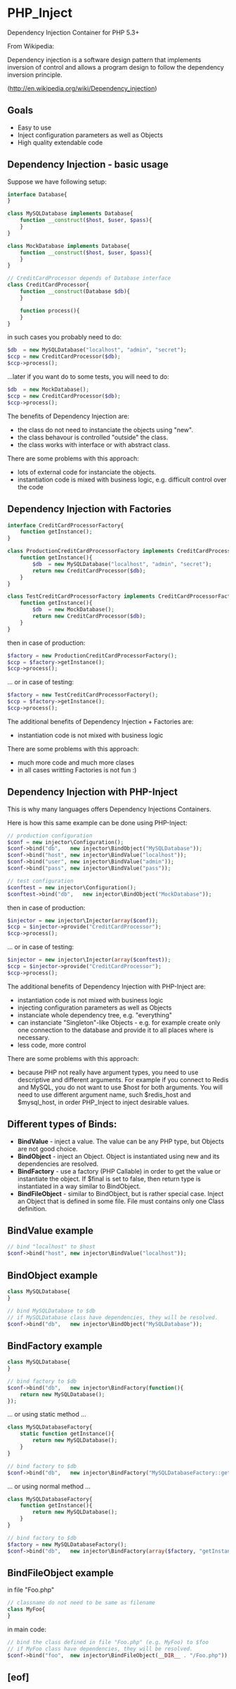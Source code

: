 # PHP_Inject

Dependency Injection Container for PHP 5.3+

From Wikipedia:

Dependency injection is a software design pattern that implements inversion of control and allows a program design to follow the dependency inversion principle.

(http://en.wikipedia.org/wiki/Dependency_injection)

## Goals

- Easy to use
- Inject configuration parameters as well as Objects
- High quality extendable code


## Dependency Injection - basic usage

Suppose we have following setup:

~~~php
interface Database{
}

class MySQLDatabase implements Database{
	function __construct($host, $user, $pass){
	}
}

class MockDatabase implements Database{
	function __construct($host, $user, $pass){
	}
}

// CreditCardProcessor depends of Database interface
class CreditCardProcessor{
	function __construct(Database $db){
	}

	function process(){
	}
}
~~~

in such cases you probably need to do:

~~~php
$db  = new MySQLDatabase("localhost", "admin", "secret");
$ccp = new CreditCardProcessor($db);
$ccp->process();
~~~

...later if you want do to some tests, you will need to do:

~~~php
$db  = new MockDatabase();
$ccp = new CreditCardProcessor($db);
$ccp->process();
~~~

The benefits of Dependency Injection are:

- the class do not need to instanciate the objects using "new".
- the class behavour is controlled "outside" the class.
- the class works with interface or with abstract class.

There are some problems with this approach:

- lots of external code for instanciate the objects.
- instantiation code is mixed with business logic, e.g. difficult control over the code

## Dependency Injection with Factories

~~~php
interface CreditCardProcessorFactory{
	function getInstance();
}

class ProductionCreditCardProcessorFactory implements CreditCardProcessorFactory{
	function getInstance(){
		$db  = new MySQLDatabase("localhost", "admin", "secret");
		return new CreditCardProcessor($db);
	}
}

class TestCreditCardProcessorFactory implements CreditCardProcessorFactory{
	function getInstance(){
		$db  = new MockDatabase();
		return new CreditCardProcessor($db);
	}
}
~~~

then in case of production:

~~~php
$factory = new ProductionCreditCardProcessorFactory();
$ccp = $factory->getInstance();
$ccp->process();
~~~

... or in case of testing:

~~~php
$factory = new TestCreditCardProcessorFactory();
$ccp = $factory->getInstance();
$ccp->process();
~~~

The additional benefits of Dependency Injection + Factories are:

- instantiation code is not mixed with business logic

There are some problems with this approach:

- much more code and much more clases
- in all cases writting Factories is not fun :)

## Dependency Injection with PHP-Inject

This is why many languages offers Dependency Injections Containers.

Here is how this same example can be done using PHP-Inject:

~~~php
// production configuration
$conf = new injector\Configuration();
$conf->bind("db",	new injector\BindObject("MySQLDatabase"));
$conf->bind("host",	new injector\BindValue("localhost"));
$conf->bind("user",	new injector\BindValue("admin"));
$conf->bind("pass",	new injector\BindValue("pass"));

// test configuration
$conftest = new injector\Configuration();
$conftest->bind("db",	new injector\BindObject("MockDatabase"));
~~~

then in case of production:

~~~php
$injector = new injector\Injector(array($conf));
$ccp = $injector->provide("CreditCardProcessor");
$ccp->process();
~~~

... or in case of testing:

~~~php
$injector = new injector\Injector(array($conftest));
$ccp = $injector->provide("CreditCardProcessor");
$ccp->process();
~~~

The additional benefits of Dependency Injection with PHP-Inject are:

- instantiation code is not mixed with business logic
- injecting configuration parameters as well as Objects
- instanciate whole dependency tree, e.g. "everything"
- can instanciate "Singleton"-like Objects -
e.g. for example create only one connection to the database and provide it to all places where is necessary.
- less code, more control

There are some problems with this approach:

- because PHP not really have argument types, you need to use descriptive and different arguments.
For example if you connect to Redis and MySQL, you do not want to use $host for both arguments.
You will need to use different argument name, such $redis_host and $mysql_host, in order PHP_Inject to inject desirable values.


## Different types of Binds:

- **BindValue** - inject a value. The value can be any PHP type, but Objects are not good choice.
- **BindObject** - inject an Object. Object is instantiated using new and its dependencies are resolved.
- **BindFactory** - use a factory (PHP Callable) in order to get the value or instantiate the object. If $final is set to false, then return type is instantiated in a way similar to BindObject.
- **BindFileObject** - similar to BindObject, but is rather special case. Inject an Object that is defined in some file. File must contains only one Class definition.

## BindValue example

~~~php
// bind "localhost" to $host
$conf->bind("host",	new injector\BindValue("localhost"));
~~~

## BindObject example

~~~php
class MySQLDatabase{
}

// bind MySQLDatabase to $db
// if MySQLDatabase class have dependencies, they will be resolved.
$conf->bind("db",	new injector\BindObject("MySQLDatabase"));
~~~

## BindFactory example

~~~php
class MySQLDatabase{
}

// bind factory to $db
$conf->bind("db",	new injector\BindFactory(function(){
	return new MySQLDatabase();
});
~~~

... or using static method ...

~~~php
class MySQLDatabaseFactory{
	static function getInstance(){
		return new MySQLDatabase();
	}
}

// bind factory to $db
$conf->bind("db",	new injector\BindFactory("MySQLDatabaseFactory::getInstance");
~~~

... or using normal method ...

~~~php
class MySQLDatabaseFactory{
	function getInstance(){
		return new MySQLDatabase();
	}
}

// bind factory to $db
$factory = new MySQLDatabaseFactory();
$conf->bind("db",	new injector\BindFactory(array($factory, "getInstance"));
~~~

## BindFileObject example

in file "Foo.php"
~~~php
// classname do not need to be same as filename
class MyFoo{
}
~~~

in main code:
~~~php
// bind the class defined in file "Foo.php" (e.g. MyFoo) to $foo
// if MyFoo class have dependencies, they will be resolved.
$conf->bind("foo",	new injector\BindFileObject(__DIR__ . "/Foo.php"));
~~~

## [eof]
